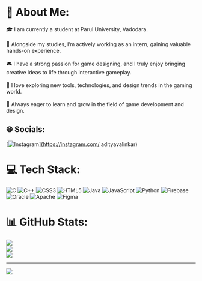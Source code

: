 # 💫 About Me:
🎓 I am currently a student at Parul University, Vadodara.<br><br>💼 Alongside my studies, I’m actively working as an intern, gaining valuable hands-on experience.<br><br>🎮 I have a strong passion for game designing, and I truly enjoy bringing creative ideas to life through interactive gameplay.<br><br>🚀 I love exploring new tools, technologies, and design trends in the gaming world.<br><br>🧠 Always eager to learn and grow in the field of game development and design.


## 🌐 Socials:
[![Instagram](https://img.shields.io/badge/Instagram-%23E4405F.svg?logo=Instagram&logoColor=white)](https://instagram.com/ adityavalinkar) 

# 💻 Tech Stack:
![C](https://img.shields.io/badge/c-%2300599C.svg?style=for-the-badge&logo=c&logoColor=white) ![C++](https://img.shields.io/badge/c++-%2300599C.svg?style=for-the-badge&logo=c%2B%2B&logoColor=white) ![CSS3](https://img.shields.io/badge/css3-%231572B6.svg?style=for-the-badge&logo=css3&logoColor=white) ![HTML5](https://img.shields.io/badge/html5-%23E34F26.svg?style=for-the-badge&logo=html5&logoColor=white) ![Java](https://img.shields.io/badge/java-%23ED8B00.svg?style=for-the-badge&logo=openjdk&logoColor=white) ![JavaScript](https://img.shields.io/badge/javascript-%23323330.svg?style=for-the-badge&logo=javascript&logoColor=%23F7DF1E) ![Python](https://img.shields.io/badge/python-3670A0?style=for-the-badge&logo=python&logoColor=ffdd54) ![Firebase](https://img.shields.io/badge/firebase-%23039BE5.svg?style=for-the-badge&logo=firebase) ![Oracle](https://img.shields.io/badge/Oracle-F80000?style=for-the-badge&logo=oracle&logoColor=white) ![Apache](https://img.shields.io/badge/apache-%23D42029.svg?style=for-the-badge&logo=apache&logoColor=white) ![Figma](https://img.shields.io/badge/figma-%23F24E1E.svg?style=for-the-badge&logo=figma&logoColor=white)
# 📊 GitHub Stats:
![](https://github-readme-stats.vercel.app/api?username=AadityaValinkar&theme=dark&hide_border=false&include_all_commits=false&count_private=false)<br/>
![](https://nirzak-streak-stats.vercel.app/?user=AadityaValinkar&theme=dark&hide_border=false)<br/>
![](https://github-readme-stats.vercel.app/api/top-langs/?username=AadityaValinkar&theme=dark&hide_border=false&include_all_commits=false&count_private=false&layout=compact)

---
[![](https://visitcount.itsvg.in/api?id=AadityaValinkar&icon=0&color=0)](https://visitcount.itsvg.in)

<!-- Proudly created with GPRM ( https://gprm.itsvg.in ) -->
